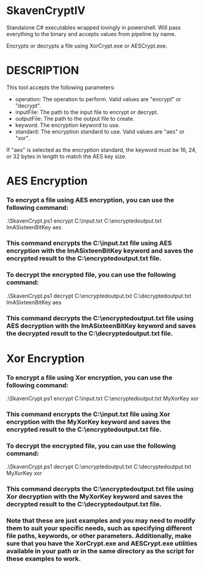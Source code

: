 ﻿# SkavenCryptIV

Standalone C# executables wrapped lovingly in powershell. Will pass everything to the binary and accepts values from pipeline by name.

Encrypts or decrypts a file using XorCrypt.exe or AESCrypt.exe.

# DESCRIPTION
This tool accepts the following parameters:
- operation: The operation to perform. Valid values are "encrypt" or "decrypt".
- inputFile: The path to the input file to encrypt or decrypt.
- outputFile: The path to the output file to create.
- keyword: The encryption keyword to use.
- standard: The encryption standard to use. Valid values are "aes" or "xor".

If "aes" is selected as the encryption standard, the keyword must be 16, 24, or 32 bytes in length to match the AES key size.

# AES Encryption
### To encrypt a file using AES encryption, you can use the following command:

.\SkavenCrypt.ps1 encrypt C:\input.txt C:\encryptedoutput.txt ImASixteenBitKey aes

### This command encrypts the C:\input.txt file using AES encryption with the ImASixteenBitKey keyword and saves the encrypted result to the C:\encryptedoutput.txt file.

### To decrypt the encrypted file, you can use the following command:

.\SkavenCrypt.ps1 decrypt C:\encryptedoutput.txt C:\decryptedoutput.txt ImASixteenBitKey aes

### This command decrypts the C:\encryptedoutput.txt file using AES decryption with the ImASixteenBitKey keyword and saves the decrypted result to the C:\decryptedoutput.txt file.


# Xor Encryption
### To encrypt a file using Xor encryption, you can use the following command:

.\SkavenCrypt.ps1 encrypt C:\input.txt C:\encryptedoutput.txt MyXorKey xor

### This command encrypts the C:\input.txt file using Xor encryption with the MyXorKey keyword and saves the encrypted result to the C:\encryptedoutput.txt file.

### To decrypt the encrypted file, you can use the following command:

.\SkavenCrypt.ps1 decrypt C:\encryptedoutput.txt C:\decryptedoutput.txt MyXorKey xor

### This command decrypts the C:\encryptedoutput.txt file using Xor decryption with the MyXorKey keyword and saves the decrypted result to the C:\decryptedoutput.txt file.

### Note that these are just examples and you may need to modify them to suit your specific needs, such as specifying different file paths, keywords, or other parameters. Additionally, make sure that you have the XorCrypt.exe and AESCrypt.exe utilities available in your path or in the same directory as the script for these examples to work.
